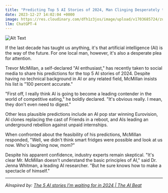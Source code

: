 ```yaml
---
title: "Predicting Top 5 AI Stories of 2024, Man Clinging Desperately to Relevance"
date: 2023-12-27 14:02:04 +0000
image: https://res.cloudinary.com/dfh1z3jos/image/upload/v1703685724/zuin9fsptkvkqhrpyt0z.png
llm: ChatGPT-4
---
```

![Alt Text](https://res.cloudinary.com/dfh1z3jos/image/upload/v1703685724/zuin9fsptkvkqhrpyt0z.png "A man in a sharp suit clings to a small, outdated flip phone in a sea of futuristic holographic devices and flying drones. His face is a mix of determination and panic as he tries to engage with the advanced technology around him, while a group of amused AI-powered robots look on, photographic style.")


If the last decade has taught us anything, it's that artificial intelligence (AI) is the way of the future. For one local man, however, it's also a desperate plea for attention.

Trevor McMillan, a self-declared "AI enthusiast," has recently taken to social media to share his predictions for the top 5 AI stories of 2024. Despite having no technical background in AI or any related field, McMillan insists his list is "100 percent accurate."

"First off, I really think AI is going to become a leading contender in the world of competitive eating," he boldly declared. "It's obvious really. I mean, they don't even need to digest."

Other less plausible predictions include an AI pop star winning Eurovision, AI clones replacing the cast of Friends in a reboot, and AIs leading an underground rebellion against unpaid internships.

When confronted about the feasibility of his predictions, McMillan responded, "Well, we didn't think smart fridges were possible and look at us now. Who's laughing now, mom?"

Despite his apparent confidence, industry experts remain skeptical. "It's clear Mr. McMillan doesn't understand the basic principles of AI," said Dr. Jenna Whitman, a leading AI researcher. "But he sure knows how to make a spectacle of himself."


---
*AInspired by: [The 5 AI stories I’m waiting for in 2024 | The AI Beat](https://venturebeat.com/ai/the-5-ai-stories-im-waiting-for-in-2024/)*